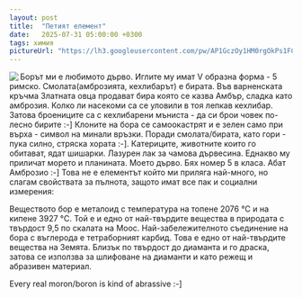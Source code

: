```yaml
---
layout: post
title:  "Петият елемент"
date:   2025-07-31 05:00:00 +0300
tags: химия
pictureUrl: "https://lh3.googleusercontent.com/pw/AP1GczOy1HM0rgOkPs1FCcg132rdf_7RE8VF_rkJiXnb6Bacc63sQQAgo1gKVO2lHg_hx-w6N-DeRfYFwDdTw7ie-ef1JoAaHMLfPzg_UBG9kYAjiuAt2tVIdiuwAECbd8eiTXyNg7XppKFzdOpQmCbEOrB95gHO5ZxVwYrw3i0is2itpdtXL74Y4lnEul1OVYdjbeuKK1k4Z_k_daKh1e0gfdr7TT5wQ76szQgJP_HS1MIyyxdW0LjGSQh7zOAT9XMek_xf25CLmppo_lUxOp6DET5WO5VVLhRA3p9Hrm1vJeJHQB27X_dxWWuyFDiJcHq_NXtoWxXSBYNfY266haIeGH5nOFqZELuFwSmb-BupXH9DX7FsyjRtabXeDTpBqB-SEJgu73XIGC4HFYEE-2MtVScSIrnj4MH_kn7aEuvjCtsuX95ZS0Nkx7s0q6Tu2MQ1DJ1yKWJI2RyfxCUi-q3eY4EHNhYs7CRNvXlGQFUsEDI3xTLxFJ4eof3jxWyxwBEHucoA3Bu3zwNMzqAsKJm5PC7ZE4AGsCvh07mT5a-1-68WqroI2NsR4o6kZRi2tPl2X-gkritxyJF3q5Lm5ryR955wbLKhyvf6R4-qEN2cUEo_Wj7b0kIw24seOFYj8qCuhMPXiCi520ee1bPyKOLpQBffh6niF9Ac8s_R-bNhEE0rxOD-rLhoTTOT041pF9jz46HY40j_W1sfswFrWhMjLqCXMyeMR6z3YaBxnQKEayDOJkEJ8B-1GhZkeqD7BUiNQcXeyxUz02vSe3-7qrVouy2NTuLMRaqLt1JOGS-eZhss_oSndoq-WGKmbKVR5V4-AoHD7ambrGOk8IeTPhUBzv-3EYpncTz8BdqsoXFsnLtzHdmav3DGJP7OF0jebfcgMGCJI_IgZyJsG5tXJNvwdr1kGJ84xUevogBUmMWue15klyo_sWbNe8ol=s120-no"
--- 
```

<img align="left" src="{{page.pictureUrl}}"/>
Борът ми е любимото дърво. Иглите му имат V образна форма - 5 римско. Смолата(амброзията, кехлибарът) е бирата. 
Във варненската кръчма Златната овца продават бира която се казва Амбър, сладка като амброзия. 
Колко ли насекоми са се уловили в тоя лепкав кехлибар. Затова броениците са с кехлибарени мъниста - да си брои човек по-лесно бирите :-]
Клоните на бора се самоокастрят и е зелен само при върха - символ на минали връзки. 
Поради смолата/бирата, като гори - пука силно, стряска хората :-]. 
Катериците, животните които го обитават, ядат шишарки. Лазурен лак за чамова дървесина. 
Еднакво му приличат морето и планината. Моето дърво. Бях номер 5 в класа. Абат Амброзио :-]   
Това не е елементът който ми приляга най-много, но слагам свойствата за пълнота, защото имат все пак и социални измерения: 

Веществото бор е металоид с температура на топене 2076 °C и на кипене 3927 °C. 
Той е и едно от най-твърдите вещества в природата с твърдост 9,5 по скалата на Моос.
Най-забележителното съединение на бора с въглерода е тетраборният карбид. 
Това е едно от най-твърдите вещества на Земята. Близък по твърдост до диаманта и го драска, 
затова се използва за шлифоване на диаманти и като режещ и абразивен материал.   

Every real moron/boron is kind of abrassive :-]